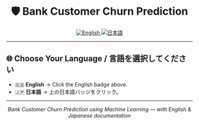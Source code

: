 <h1 align="center">🛡️ Bank Customer Churn Prediction</h1>

<p align="center">
  <a href="README.en.md">
    <img src="https://img.shields.io/badge/lang-English-informational?style=for-the-badge&logo=github" alt="English">
  </a>
  <a href="README.ja.md">
    <img src="https://img.shields.io/badge/言語-日本語-blue?style=for-the-badge&logo=github" alt="日本語">
  </a>
</p>

---

## 🌐 Choose Your Language / 言語を選択してください

- 🇬🇧 **English** → Click the English badge above.  
- 🇯🇵 **日本語** → 上の日本語バッジをクリック。

---

<p align="center"><i>Bank Customer Churn Prediction using Machine Learning — with English & Japanese documentation</i></p>
